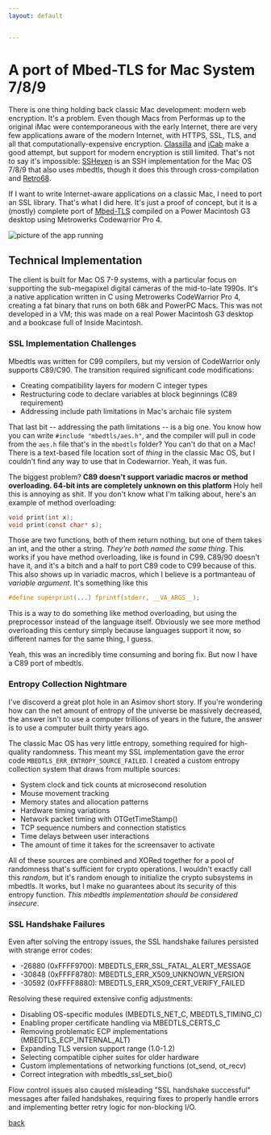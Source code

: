 ```yaml
---
layout: default


---
```


# A port of Mbed-TLS for Mac System 7/8/9

There is one thing holding back classic Mac development: modern web encryption. It's a problem. Even though Macs from Performas up to the original iMac were contemporaneous with the early Internet, there are very few applications aware of the modern Internet, with HTTPS, SSL, TLS, and all that computationally-expensive encryption. [Classilla](https://www.floodgap.com/software/classilla/) and [iCab](https://www.icab.de/) make a good attempt, but support for modern encryption is still limited. That's not to say it's impossible:  [SSHeven](https://github.com/cy384/ssheven) is an SSH implementation for the Mac OS 7/8/9 that also uses mbedtls, though it does this through cross-compilation and [Retro68](https://github.com/autc04/Retro68/).

If I want to write Internet-aware applications _on_ a classic Mac, I need to port an SSL library. That's what I did here. It's just a proof of concept, but it is a (mostly) complete port of [Mbed-TLS](https://github.com/Mbed-TLS/mbedtls) compiled on a Power Macintosh G3 desktop using Metrowerks Codewarrior Pro 4.

![picture of the app running](/images/soeadsfadsfasdf)

## Technical Implementation
The client is built for Mac OS 7-9 systems, with a particular focus on supporting the sub-megapixel digital cameras of the mid-to-late 1990s. It's a native application written in C using Metrowerks CodeWarrior Pro 4, creating a fat binary that runs on both 68k and PowerPC Macs. This was not developed in a VM; this was made on a real Power Macintosh G3 desktop and a bookcase full of Inside Macintosh.

### SSL Implementation Challenges

Mbedtls was written for C99 compilers, but my version of CodeWarrior only supports C89/C90. The transition required significant code modifications:

* Creating compatibility layers for modern C integer types
* Restructuring code to declare variables at block beginnings (C89 requirement)
* Addressing include path limitations in Mac's archaic file system

That last bit -- addressing the path limitations -- is a big one. You know how you can write `#include "mbedtls/aes.h"`, and the compiler will pull in code from the `aes.h` file that's in the `mbedtls` folder? You can't do that on a Mac! There is a text-based file location sort of _thing_ in the classic Mac OS, but I couldn't find any way to use that in Codewarrior. Yeah, it was fun.

The biggest problem? **C89 doesn't support variadic macros or method overloading. 64-bit ints are completely unknown on this platform** Holy hell this is annoying as shit. If you don't know what I'm talking about, here's an example of method overloading:

```c
void print(int x);
void print(const char* s);
```

Those are two functions, both of them return nothing, but one of them takes an int, and the other a string. _They're both named the same thing_. This works if you have method overloading, like is found in C99. C89/90 doesn't have it, and it's a bitch and a half to port C89 code to C99 because of this. This also shows up in variadic macros, which I believe is a portmanteau of _variable argument_. It's something like this

```c
#define superprint(...) fprintf(stderr, __VA_ARGS__);
```

This is a way to do something like method overloading, but using the preprocessor instead of the language itself. Obviously we see more method overloading this century simply because languages support it now, so different names for the same thing, I guess.

Yeah, this was an incredibly time consuming and boring fix. But now I have a C89 port of mbedtls.

### Entropy Collection Nightmare

I've discoverd a great plot hole in an Asimov short story. If you're wondering how can the net amount of entropy of the universe be massively decreased, the answer isn't to use a computer trillions of years in the future, the answer is to use a computer built thirty years ago.

The classic Mac OS has very little entropy, something required for high-quality randomness. This meant my SSL implementation gave the error code `MBEDTLS_ERR_ENTROPY_SOURCE_FAILED`. I created a custom entropy collection system that draws from multiple sources:

* System clock and tick counts at microsecond resolution
* Mouse movement tracking
* Memory states and allocation patterns
* Hardware timing variations
* Network packet timing with OTGetTimeStamp()
* TCP sequence numbers and connection statistics
* Time delays between user interactions
* The amount of time it takes for the screensaver to activate

All of these sources are combined and XORed together for a pool of randomness that's sufficient for crypto operations. I wouldn't exactly call this _random_, but it's random enough to initialize the crypto subsystems in mbedtls. It works, but I make no guarantees about its security of this entropy function. *This mbedtls implementation should be considered insecure*.

### SSL Handshake Failures

Even after solving the entropy issues, the SSL handshake failures persisted with strange error codes:

* -26880 (0xFFFF9700): MBEDTLS_ERR_SSL_FATAL_ALERT_MESSAGE
* -30848 (0xFFFF8780): MBEDTLS_ERR_X509_UNKNOWN_VERSION
* -30592 (0xFFFF8880): MBEDTLS_ERR_X509_CERT_VERIFY_FAILED

Resolving these required extensive config adjustments:

* Disabling OS-specific modules (MBEDTLS_NET_C, MBEDTLS_TIMING_C)
* Enabling proper certificate handling via MBEDTLS_CERTS_C
* Removing problematic ECP implementations (MBEDTLS_ECP_INTERNAL_ALT)
* Expanding TLS version support range (1.0-1.2)
* Selecting compatible cipher suites for older hardware
* Custom implementations of networking functions (ot_send, ot_recv)
* Correct integration with mbedtls_ssl_set_bio()

Flow control issues also caused misleading "SSL handshake successful" messages after failed handshakes, requiring fixes to properly handle errors and implementing better retry logic for non-blocking I/O.


[back](../)
